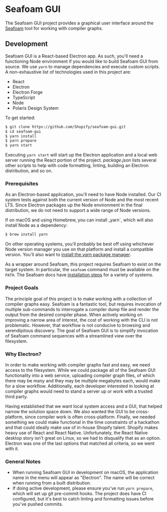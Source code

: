 Seafoam GUI
===========

The Seafoam GUI project provides a graphical user interface around the [Seafoam](https://github.com/shopify/seafoam)
tool for working with compiler graphs.

Development
-----------

Seafoam GUI is a React-based Electron app. As such, you'll need a functioning Node environment if you would like to
build Seafoam GUI from source. We use `yarn` to manage dependencies and execute custom scripts. A non-exhaustive
list of technologies used in this project are:

* React
* Electron
* Electron Forge
* TypeScript
* Node
* Polaris Design System

To get started:

```bash
$ git clone https://github.com/Shopify/seafoam-gui.git
$ cd seafoam-gui
$ yarn install
$ yarn prepare
$ yarn start
```

Executing `yarn start` will start up the Electron application and a local web server running the React portion of the
project. _package.json_ lists several other scripts to help with code formatting, linting, building an Electron
distribution, and so on.

### Prerequisites

As an Electron-based application, you'll need to have Node installed. Our CI system tests against both the current
version of Node and the most recent LTS. Since Electron packages up the Node environment in the final distribution, we
do not need to support a wide range of Node versions.

If on macOS and using Homebrew, you can install _yarn`, which will also install Node as a dependency:

```bash
$ brew install yarn
```

On other operating systems, you'll probably be best off using whichever Node version manager you use on that platform
and install a compatible version. You'll also want to [install the _yarn_ package manager](https://yarnpkg.com/getting-started/install).

As a wrapper around Seafoam, this project requires Seafoam to exist on the target system. In particular, the `seafoam`
command must be available on the `PATH`. The Seafoam docs have [installation steps](https://github.com/shopify/seafoam#installation)
for a variety of systems.

### Project Goals

The principle goal of this project is to make working with a collection of compiler graphs easy. Seafoam is a fantastic
tool, but requires invocation of multiple sub-commands to interrogate a compiler dump file and render the output from
the desired compiler phase. When actively working on improving a narrow area of interest, the cost of working with the
CLI is not problematic. However, that workflow is not conducive to browsing and serendipitous discovery. The goal of
Seafoam GUI is to simplify invocation of Seafoam command sequences with a streamlined view over the filesystem.

### Why Electron?

In order to make working with compiler graphs fast and easy, we need access to the filesystem. While we could package
all of the Seafoam GUI functionality into a web service, uploading compiler graph files, of which there may be many and
they may be multiple megabytes each, would make for a slow workflow. Additionally, each developer interested in looking
at compiler graphs would need to stand a server up or work with a trusted third party.

Having established that we want local system access and a GUI, that helped narrow the solution space down. We also wanted
the GUI to be cross-platform, since compiler work is often cross-platform. Finally, we needed something we could make
functional in the time constraints of a hackathon and that could ideally make use of in-house Shopify talent. Shopify
makes heavy use of React and React Native. Unfortunately, the React Native desktop story isn't great on Linux, so we
had to disqualify that as an option. Electron was one of the last options that matched all criteria, so we went with it.

### General Notes

* When running Seafoam GUI in development on macOS, the application name in the menu will appear as "Electron". The name
will be correct when running from a built distribution.
* If doing active development, please ensure you've run `yarn prepare`, which will set up git pre-commit hooks. The
project does have CI configured, but it's best to catch linting and formatting issues before you've pushed commits.

